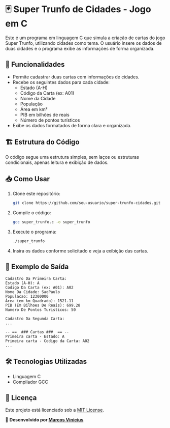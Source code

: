# 🃏 Super Trunfo de Cidades - Jogo em C

Este é um programa em linguagem C que simula a criação de cartas do jogo Super Trunfo, utilizando cidades como tema. O usuário insere os dados de duas cidades e o programa exibe as informações de forma organizada.

## 📌 Funcionalidades
- Permite cadastrar duas cartas com informações de cidades.
- Recebe os seguintes dados para cada cidade:
  - Estado (A-H)
  - Código da Carta (ex: A01)
  - Nome da Cidade
  - População
  - Área em km²
  - PIB em bilhões de reais
  - Número de pontos turísticos
- Exibe os dados formatados de forma clara e organizada.

## 🏗️ Estrutura do Código
O código segue uma estrutura simples, sem laços ou estruturas condicionais, apenas leitura e exibição de dados.

## 📥 Como Usar
1. Clone este repositório:
   ```sh
   git clone https://github.com/seu-usuario/super-trunfo-cidades.git
   ```
2. Compile o código:
   ```sh
   gcc super_trunfo.c -o super_trunfo
   ```
3. Execute o programa:
   ```sh
   ./super_trunfo
   ```
4. Insira os dados conforme solicitado e veja a exibição das cartas.

## 📸 Exemplo de Saída
```
Cadastro Da Primeira Carta:
Estado (A-H): A
Codigo Da Carta (ex: A01): A02
Nome Da Cidade: SaoPaulo
Populacao: 12300000
Área (em km Quadrado): 1521.11
PIB (Em Bilhoes De Reais): 699.28
Numero De Pontos Turisticos: 50

Cadastro Da Segunda Carta:
...

-- ==  ### Cartas ###  == --
Primeira carta - Estado: A
Primeira carta - Codigo da Carta: A02
...
```

## 🛠️ Tecnologias Utilizadas
- Linguagem C
- Compilador GCC

## 📜 Licença
Este projeto está licenciado sob a [MIT License](LICENSE).

🚀 **Desenvolvido por [Marcos Vinicius](https://github.com/Marcos-VPS97/)**

